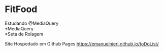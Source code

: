 # FitFood

Estudando @MediaQuery
<br >*MediaQuery
<br >*Seta de Rolagem




Site Hospedado em Github Pages
https://emanuelnieri.github.io/toDoList/
